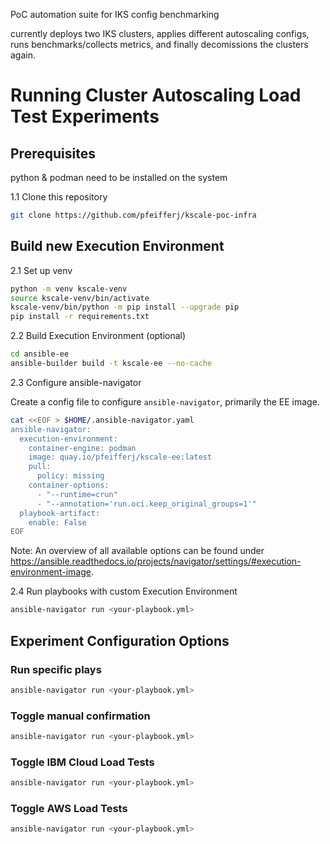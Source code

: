 PoC automation suite for IKS config benchmarking

currently deploys two IKS clusters, applies different autoscaling configs, runs benchmarks/collects metrics, and finally decomissions the clusters again.

# Running Cluster Autoscaling Load Test Experiments

<abstract>

## Prerequisites

python & podman need to be installed on the system

1.1 Clone this repository

```bash
git clone https://github.com/pfeifferj/kscale-poc-infra
```

## Build new Execution Environment

2.1 Set up venv

```bash
python -m venv kscale-venv
source kscale-venv/bin/activate
kscale-venv/bin/python -m pip install --upgrade pip
pip install -r requirements.txt
```

2.2 Build Execution Environment (optional)

```bash
cd ansible-ee
ansible-builder build -t kscale-ee --no-cache
```

2.3 Configure ansible-navigator

Create a config file to configure `ansible-navigator`, primarily the EE image.

```bash
cat <<EOF > $HOME/.ansible-navigator.yaml
ansible-navigator:
  execution-environment:
    container-engine: podman
    image: quay.io/pfeifferj/kscale-ee:latest
    pull:
      policy: missing
    container-options:
      - "--runtime=crun"
      - "--annotation='run.oci.keep_original_groups=1'"
  playbook-artifact:
    enable: False
EOF
```

Note: An overview of all available options can be found under https://ansible.readthedocs.io/projects/navigator/settings/#execution-environment-image.

2.4 Run playbooks with custom Execution Environment

```bash
ansible-navigator run <your-playbook.yml>
```

## Experiment Configuration Options

### Run specific plays

```bash
ansible-navigator run <your-playbook.yml>
```

### Toggle manual confirmation

```bash
ansible-navigator run <your-playbook.yml>
```

### Toggle IBM Cloud Load Tests

```bash
ansible-navigator run <your-playbook.yml>
```

### Toggle AWS Load Tests

```bash
ansible-navigator run <your-playbook.yml>
```
